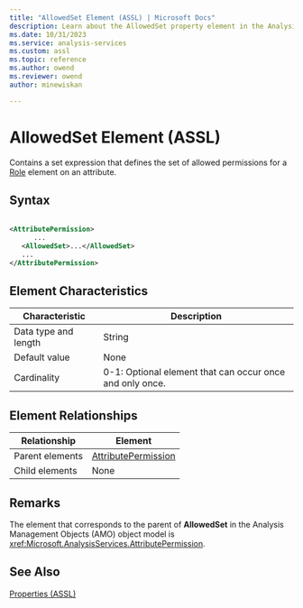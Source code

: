 ```yaml
---
title: "AllowedSet Element (ASSL) | Microsoft Docs"
description: Learn about the AllowedSet property element in the Analysis Services Scripting Language (ASSL) schema.
ms.date: 10/31/2023
ms.service: analysis-services
ms.custom: assl
ms.topic: reference
ms.author: owend
ms.reviewer: owend
author: minewiskan

---
```

# AllowedSet Element (ASSL)

  Contains a set expression that defines the set of allowed permissions for a [Role](../objects/role-element-assl.md) element on an attribute.  
  
## Syntax  
  
```xml  
  
<AttributePermission>  
      ...  
   <AllowedSet>...</AllowedSet>  
   ...  
</AttributePermission>  
```  
  
## Element Characteristics  
  
|Characteristic|Description|  
|--------------------|-----------------|  
|Data type and length|String|  
|Default value|None|  
|Cardinality|0-1: Optional element that can occur once and only once.|  
  
## Element Relationships  
  
|Relationship|Element|  
|------------------|-------------|  
|Parent elements|[AttributePermission](../objects/attributepermission-element-assl.md)|  
|Child elements|None|  
  
## Remarks  
 The element that corresponds to the parent of **AllowedSet** in the Analysis Management Objects (AMO) object model is <xref:Microsoft.AnalysisServices.AttributePermission>.  
  
## See Also  
 [Properties &#40;ASSL&#41;](properties-assl.md)  
  
  
